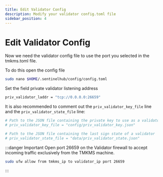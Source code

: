 ```yaml
---
title: Edit Validator Config
description: Modify your validator config.toml file
sidebar_position: 4
---
```


# Edit Validator Config

Now we need the validator config file to use the port you selected in the tmkms.toml file.

To do this open the config file

```bash
sudo nano $HOME/.sentinelhub/config/config.toml
```

Set the field private validator listening address

```bash title="$HOME/.sentinelhub/config/config.toml"
priv_validator_laddr = "tcp://0.0.0.0:26659"
```

It is also recommended to comment out the `priv_validator_key_file` line and the `priv_validator_state_file` line:

```bash title="$HOME/.sentinelhub/config/config.toml"
# Path to the JSON file containing the private key to use as a validator in the consensus protocol
# priv_validator_key_file = "config/priv_validator_key.json"

# Path to the JSON file containing the last sign state of a validator
# priv_validator_state_file = "data/priv_validator_state.json"
```

:::danger Important
Open port 26659 on the Validator firewall to accept incoming traffic exclusively from the TMKMS machine.

```bash
sudo ufw allow from tmkms_ip to validator_ip port 26659
```
:::